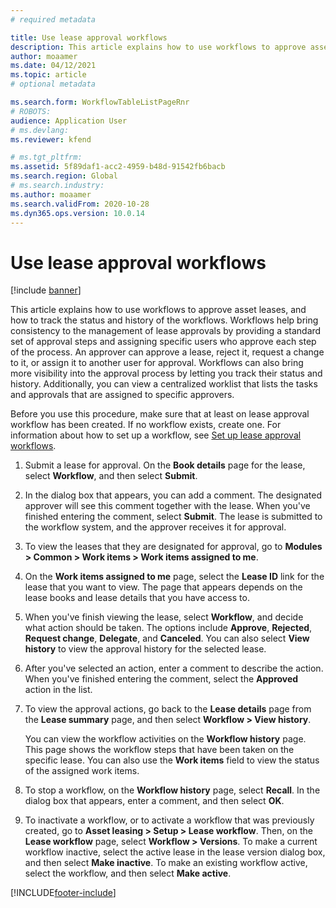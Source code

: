 ```yaml
---
# required metadata

title: Use lease approval workflows
description: This article explains how to use workflows to approve asset leases, and how to track the status and history of the workflows.
author: moaamer
ms.date: 04/12/2021
ms.topic: article
# optional metadata

ms.search.form: WorkflowTableListPageRnr
# ROBOTS: 
audience: Application User
# ms.devlang: 
ms.reviewer: kfend

# ms.tgt_pltfrm: 
ms.assetid: 5f89daf1-acc2-4959-b48d-91542fb6bacb
ms.search.region: Global
# ms.search.industry: 
ms.author: moaamer
ms.search.validFrom: 2020-10-28
ms.dyn365.ops.version: 10.0.14
---
```


# Use lease approval workflows

[!include [banner](../includes/banner.md)]

This article explains how to use workflows to approve asset leases, and how to track the status and history of the workflows. Workflows help bring consistency to the management of lease approvals by providing a standard set of approval steps and assigning specific users who approve each step of the process. An approver can approve a lease, reject it, request a change to it, or assign it to another user for approval. Workflows can also bring more visibility into the approval process by letting you track their status and history. Additionally, you can view a centralized worklist that lists the tasks and approvals that are assigned to specific approvers.

Before you use this procedure, make sure that at least on lease approval workflow has been created. If no workflow exists, create one. For information about how to set up a workflow, see [Set up lease approval workflows](set-up-lease-wrkflw.md).

1. Submit a lease for approval. On the **Book details** page for the lease, select **Workflow**, and then select **Submit**.
2. In the dialog box that appears, you can add a comment. The designated approver will see this comment together with the lease. When you've finished entering the comment, select **Submit**. The lease is submitted to the workflow system, and the approver receives it for approval.
3. To view the leases that they are designated for approval, go to **Modules \> Common \> Work items \> Work items assigned to me**.
4. On the **Work items assigned to me** page, select the **Lease ID** link for the lease that you want to view. The page that appears depends on the lease books and lease details that you have access to.
5. When you've finish viewing the lease, select **Workflow**, and decide what action should be taken. The options include **Approve**, **Rejected**, **Request change**, **Delegate**, and **Canceled**. You can also select **View history** to view the approval history for the selected lease.
6. After you've selected an action, enter a comment to describe the action. When you've finished entering the comment, select the **Approved** action in the list.
7. To view the approval actions, go back to the **Lease details** page from the **Lease summary** page, and then select **Workflow \> View history**.

    You can view the workflow activities on the **Workflow history** page. This page shows the workflow steps that have been taken on the specific lease. You can also use the **Work items** field to view the status of the assigned work items.

8. To stop a workflow, on the **Workflow history** page, select **Recall**. In the dialog box that appears, enter a comment, and then select **OK**.
9. To inactivate a workflow, or to activate a workflow that was previously created, go to **Asset leasing \> Setup \> Lease workflow**. Then, on the **Lease workflow** page, select **Workflow \> Versions**. To make a current workflow inactive, select the active lease in the lease version dialog box, and then select **Make inactive**. To make an existing workflow active, select the workflow, and then select **Make active**.


[!INCLUDE[footer-include](../../includes/footer-banner.md)]
